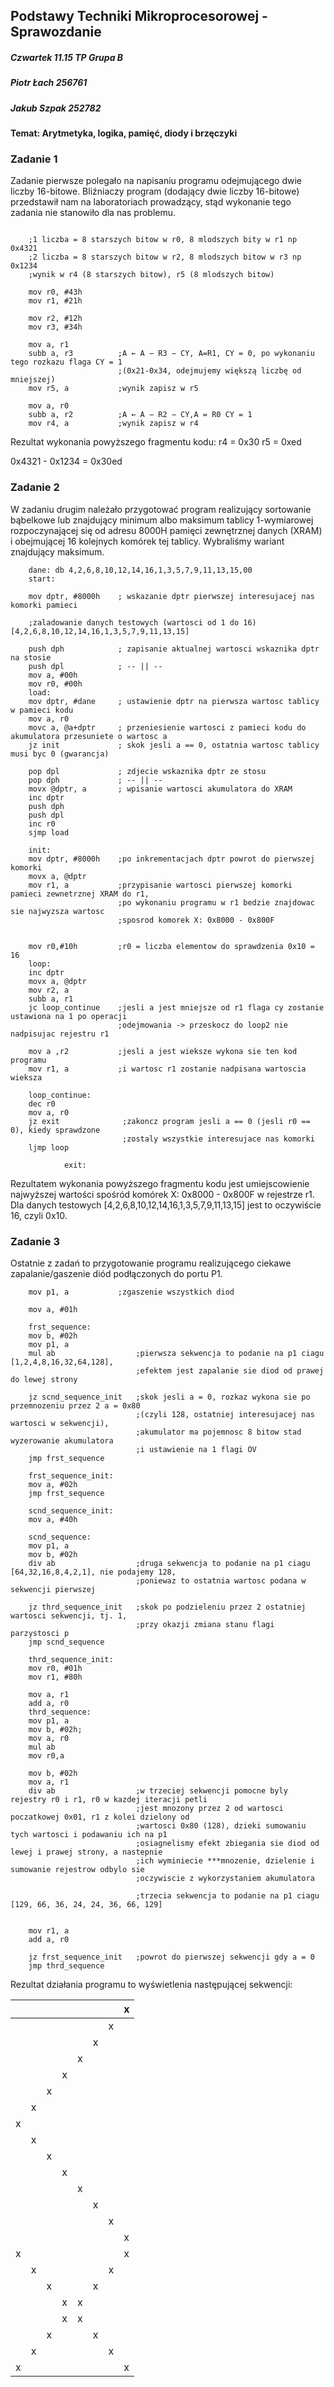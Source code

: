 ## Podstawy Techniki Mikroprocesorowej - Sprawozdanie

##### Czwartek 11.15 TP Grupa B 
##### Piotr Łach 256761
##### Jakub Szpak 252782

#### Temat: Arytmetyka, logika, pamięć, diody i brzęczyki

### Zadanie 1

Zadanie pierwsze polegało na napisaniu programu odejmującego dwie liczby 16-bitowe. Bliźniaczy program (dodający dwie liczby 16-bitowe) przedstawił nam na laboratoriach prowadzący, stąd wykonanie tego zadania nie stanowiło dla nas problemu. 

```assembly
    
    ;1 liczba = 8 starszych bitow w r0, 8 mlodszych bity w r1 np 0x4321
	;2 liczba = 8 starszych bitow w r2, 8 mlodszych bitow w r3 np 0x1234
	;wynik w r4 (8 starszych bitow), r5 (8 mlodszych bitow)
	
	mov r0, #43h
	mov r1, #21h
	
	mov r2, #12h
	mov r3, #34h
	
	mov a, r1
	subb a, r3          ;A ← A − R3 − CY, A=R1, CY = 0, po wykonaniu tego rozkazu flaga CY = 1 
                        ;(0x21-0x34, odejmujemy większą liczbę od mniejszej)
	mov r5, a           ;wynik zapisz w r5
	
	mov a, r0
	subb a, r2          ;A ← A − R2 − CY,A = R0 CY = 1
	mov r4, a           ;wynik zapisz w r4
```

Rezultat wykonania powyższego fragmentu kodu:
r4 = 0x30
r5 = 0xed

0x4321 - 0x1234 = 0x30ed

### Zadanie 2

W zadaniu drugim należało przygotować program realizujący sortowanie bąbelkowe lub znajdujący minimum albo maksimum tablicy 1-wymiarowej rozpoczynającej się od adresu 8000H pamięci zewnętrznej danych (XRAM) i obejmującej 16 kolejnych komórek tej tablicy. Wybraliśmy wariant znajdujący maksimum.

```assembly	
	dane: db 4,2,6,8,10,12,14,16,1,3,5,7,9,11,13,15,00	
	start:	
	
	mov dptr, #8000h	; wskazanie dptr pierwszej interesujacej nas komorki pamieci
	
	;zaladowanie danych testowych (wartosci od 1 do 16) [4,2,6,8,10,12,14,16,1,3,5,7,9,11,13,15]
	
	push dph			; zapisanie aktualnej wartosci wskaznika dptr na stosie
	push dpl			; -- || --
	mov a, #00h
	mov r0, #00h
	load:
	mov dptr, #dane		; ustawienie dptr na pierwsza wartosc tablicy w pamieci kodu
	mov a, r0
	movc a, @a+dptr		; przeniesienie wartosci z pamieci kodu do akumulatora przesuniete o wartosc a
	jz init				; skok jesli a == 0, ostatnia wartosc tablicy musi byc 0 (gwarancja)
	
	pop dpl				; zdjecie wskaznika dptr ze stosu
	pop dph				; -- || --
	movx @dptr, a		; wpisanie wartosci akumulatora do XRAM
	inc dptr			
	push dph
	push dpl
	inc r0
	sjmp load			
	
	init:
	mov dptr, #8000h    ;po inkrementacjach dptr powrot do pierwszej komorki
	movx a, @dptr
	mov r1, a	        ;przypisanie wartosci pierwszej komorki pamieci zewnetrznej XRAM do r1,
	                    ;po wykonaniu programu w r1 bedzie znajdowac sie najwyzsza wartosc 
                        ;sposrod komorek X: 0x8000 - 0x800F
	
	
	mov r0,#10h			;r0 = liczba elementow do sprawdzenia 0x10 = 16
	loop:
	inc dptr
	movx a, @dptr
	mov r2, a
	subb a, r1 
	jc loop_continue    ;jesli a jest mniejsze od r1 flaga cy zostanie ustawiona na 1 po operacji 
                        ;odejmowania -> przeskocz do loop2 nie nadpisujac rejestru r1
			
	mov a ,r2           ;jesli a jest wieksze wykona sie ten kod programu 
	mov r1, a           ;i wartosc r1 zostanie nadpisana wartoscia wieksza
	
	loop_continue:
	dec r0
	mov a, r0
	jz exit              ;zakoncz program jesli a == 0 (jesli r0 == 0), kiedy sprawdzone
                         ;zostaly wszystkie interesujace nas komorki
	ljmp loop
	
			exit:
```

Rezultatem wykonania powyższego fragmentu kodu jest umiejscowienie najwyższej wartości spośród komórek X: 0x8000 - 0x800F w rejestrze r1. Dla danych testowych [4,2,6,8,10,12,14,16,1,3,5,7,9,11,13,15] jest to oczywiście 16, czyli 0x10.


### Zadanie 3

Ostatnie z zadań to przygotowanie programu realizującego ciekawe zapalanie/gaszenie diód podłączonych do portu P1.

```assembly	
    mov p1, a           ;zgaszenie wszystkich diod
	
	mov a, #01h

	frst_sequence:
	mov b, #02h
	mov p1, a
	mul ab                  ;pierwsza sekwencja to podanie na p1 ciagu [1,2,4,8,16,32,64,128], 
                            ;efektem jest zapalanie sie diod od prawej do lewej strony
	
	jz scnd_sequence_init   ;skok jesli a = 0, rozkaz wykona sie po przemnozeniu przez 2 a = 0x80 
                            ;(czyli 128, ostatniej interesujacej nas wartosci w sekwencji), 
                            ;akumulator ma pojemnosc 8 bitow stad wyzerowanie akumulatora
                            ;i ustawienie na 1 flagi OV
	jmp frst_sequence
	
	frst_sequence_init:
	mov a, #02h
	jmp frst_sequence
	
	scnd_sequence_init:
	mov a, #40h
	
	scnd_sequence:
	mov p1, a 
	mov b, #02h 
	div ab                  ;druga sekwencja to podanie na p1 ciagu [64,32,16,8,4,2,1], nie podajemy 128, 
							;poniewaz to ostatnia wartosc podana w sekwencji pierwszej
	
	jz thrd_sequence_init   ;skok po podzieleniu przez 2 ostatniej wartosci sekwencji, tj. 1, 
							;przy okazji zmiana stanu flagi parzystosci p
	jmp scnd_sequence
	
	thrd_sequence_init:
	mov r0, #01h
	mov r1, #80h
	
	mov a, r1
	add a, r0
	thrd_sequence:
	mov p1, a
	mov b, #02h;
	mov a, r0
	mul ab
	mov r0,a
	
	mov b, #02h
	mov a, r1
	div ab                  ;w trzeciej sekwencji pomocne byly rejestry r0 i r1, r0 w kazdej iteracji petli 
                            ;jest mnozony przez 2 od wartosci poczatkowej 0x01, r1 z kolei dzielony od 
                            ;wartosci 0x80 (128), dzieki sumowaniu tych wartosci i podawaniu ich na p1
							;osiagnelismy efekt zbiegania sie diod od lewej i prawej strony, a nastepnie
                            ;ich wyminiecie ***mnozenie, dzielenie i sumowanie rejestrow odbylo sie 
                            ;oczywiscie z wykorzystaniem akumulatora

                            ;trzecia sekwencja to podanie na p1 ciagu [129, 66, 36, 24, 24, 36, 66, 129] 
	
	
	mov r1, a
	add a, r0
	
	jz frst_sequence_init   ;powrot do pierwszej sekwencji gdy a = 0
	jmp thrd_sequence
```

Rezultat działania programu to wyświetlenia następującej sekwencji:



|   |   |   |   |   |   |   | x |
|---|---|---|---|---|---|---|---|
|   |   |   |   |   |   | x |   |
|   |   |   |   |   | x |   |   |
|   |   |   |   | x |   |   |   |
|   |   |   | x |   |   |   |   |
|   |   | x |   |   |   |   |   |
|   | x |   |   |   |   |   |   |
| x |   |   |   |   |   |   |   |
|   | x |   |   |   |   |   |   |
|   |   | x |   |   |   |   |   |
|   |   |   | x |   |   |   |   |
|   |   |   |   | x |   |   |   |
|   |   |   |   |   | x |   |   |
|   |   |   |   |   |   | x |   |
|   |   |   |   |   |   |   | x |
| x |   |   |   |   |   |   | x |
|   | x |   |   |   |   | x |   |
|   |   | x |   |   | x |   |   |
|   |   |   | x | x |   |   |   |
|   |   |   | x | x |   |   |   |
|   |   | x |   |   | x |   |   |
|   | x |   |   |   |   | x |   |
| x |   |   |   |   |   |   | x |

